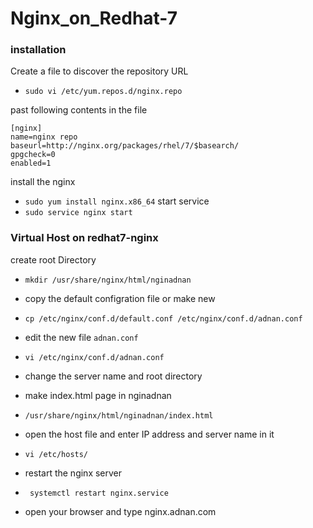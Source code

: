 # Nginx_on_Redhat-7
### installation

 Create a file to discover the repository URL 
* `sudo vi /etc/yum.repos.d/nginx.repo`

 past following contents in the file
 ```
 [nginx]
 name=nginx repo
 baseurl=http://nginx.org/packages/rhel/7/$basearch/
 gpgcheck=0
 enabled=1
 ```
 install the nginx
* `sudo yum install nginx.x86_64`
 start service
* `sudo service nginx start`

### Virtual Host on redhat7-nginx

 create root Directory
 
* `mkdir /usr/share/nginx/html/nginadnan`
* copy the default configration file or make new

* `cp /etc/nginx/conf.d/default.conf /etc/nginx/conf.d/adnan.conf`
* edit the new file `adnan.conf`

* `vi /etc/nginx/conf.d/adnan.conf`
* change the server name and root directory

* make index.html page in nginadnan
* `/usr/share/nginx/html/nginadnan/index.html`

* open the host file and enter IP address and server name in it
* `vi /etc/hosts/`
* restart the nginx server
* ` systemctl restart nginx.service`
* open your browser and type nginx.adnan.com


